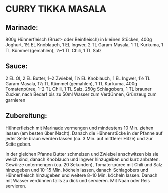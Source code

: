 # CURRY TIKKA MASALA

## Marinade:

800g Hühnerfleisch (Brust- oder Beinfleisch) in kleinen Stücken, 400g
Joghurt, 1½ EL Knoblauch, 1 EL Ingwer, 2 TL Garam Masala, 1 TL Kurkuma,
1 TL Kümmel (gemahlen), ½–1 TL Chili, 1 TL Salz

## Sauce:

2 EL Öl, 2 EL Butter, 1–2 Zwiebel, 1½ EL Knoblauch, 1 EL Ingwer, 1½ TL
Garam Masala, 1½ TL Kümmel (gemahlen), 1 TL Kurkuma, 400g Tomatenpüree,
1–2 TL Chili, 1 TL Salz, 250g Schlagobers, 1 TL brauner Zucker, nach
Bedarf bis zu 50ml Wasser zum Verdünnen, Grünzeug zum garnieren

## Zubereitung:

Hühnerfleisch mit Marinade vermengen und mindestens 10 Min. ziehen
lassen (am besten über Nacht). Danach die Hühnerstücke in der Pfanne auf
jeder Seite braun werden lassen (ca. 3 Min. auf mittlerer Hitze) und zur
Seite geben.

In der gleichen Pfanne Butter schmelzen und Zwiebel anschwitzen bis sie
weich sind, danach Knoblauch und Ingwer hinzugeben und kurz anbraten.
Gewürze untermengen (ca. 20 Sekunden), Tomatenpüree mit Chili und Salz
hinzugeben und 10–15 Min. köcheln lassen, danach Schlagobers und
Hühnerfleisch hinzugeben und weitere 8–10 Min. köcheln lassen. Danach
mit Wasser verdünnen falls zu dick und servieren. Mit Naan oder Reis
servieren.

